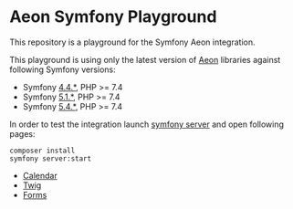 # Aeon Symfony Playground

This repository is a playground for the Symfony Aeon integration. 

This playground is using only the latest version of [Aeon](https://aeon-php.org/) libraries against following Symfony versions:

* Symfony [4.4.*](https://github.com/aeon-php/symfony-playground/tree/4.4), PHP >= 7.4
* Symfony [5.1.*](https://github.com/aeon-php/symfony-playground/tree/5.1), PHP >= 7.4
* Symfony [5.4.*](https://github.com/aeon-php/symfony-playground/tree/5.4), PHP >= 7.4


In order to test the integration launch [symfony server](https://symfony.com/download) and open following pages: 

```
composer install
symfony server:start
```

* [Calendar](https://127.0.0.1:8000/aeon/calendar)
* [Twig](https://127.0.0.1:8000/aeon/calendar-twig)
* [Forms](https://127.0.0.1:8000/aeon/form)